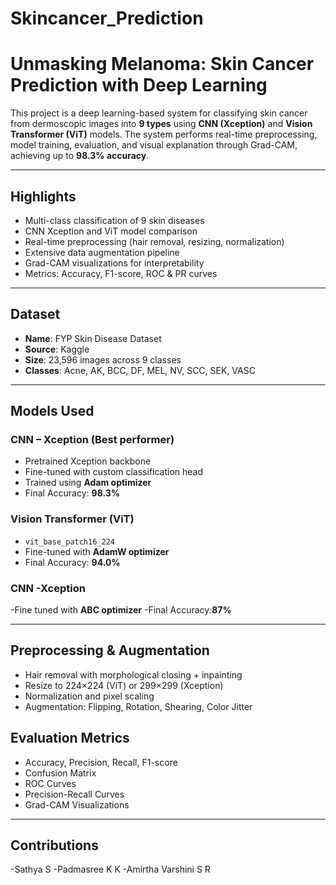# Skincancer_Prediction
# Unmasking Melanoma: Skin Cancer Prediction with Deep Learning

This project is a deep learning-based system for classifying skin cancer from dermoscopic images into **9 types** using **CNN (Xception)** and **Vision Transformer (ViT)** models. The system performs real-time preprocessing, model training, evaluation, and visual explanation through Grad-CAM, achieving up to **98.3% accuracy**.


---

## Highlights

- Multi-class classification of 9 skin diseases
- CNN Xception and ViT model comparison
- Real-time preprocessing (hair removal, resizing, normalization)
- Extensive data augmentation pipeline
- Grad-CAM visualizations for interpretability
- Metrics: Accuracy, F1-score, ROC & PR curves

---

## Dataset

- **Name**: FYP Skin Disease Dataset  
- **Source**: Kaggle  
- **Size**: 23,596 images across 9 classes  
- **Classes**: Acne, AK, BCC, DF, MEL, NV, SCC, SEK, VASC

---

## Models Used

### CNN – Xception (Best performer)
- Pretrained Xception backbone
- Fine-tuned with custom classification head
- Trained using **Adam optimizer**
- Final Accuracy: **98.3%**

### Vision Transformer (ViT)
- `vit_base_patch16_224`
- Fine-tuned with **AdamW optimizer**
- Final Accuracy: **94.0%**

### CNN -Xception
-Fine tuned with **ABC optimizer**
-Final Accuracy:**87%**

---

## Preprocessing & Augmentation

- Hair removal with morphological closing + inpainting
- Resize to 224×224 (ViT) or 299×299 (Xception)
- Normalization and pixel scaling
- Augmentation: Flipping, Rotation, Shearing, Color Jitter


## Evaluation Metrics

- Accuracy, Precision, Recall, F1-score
- Confusion Matrix
- ROC Curves
- Precision-Recall Curves
- Grad-CAM Visualizations

---

## Contributions
-Sathya S
-Padmasree K K
-Amirtha Varshini S R
